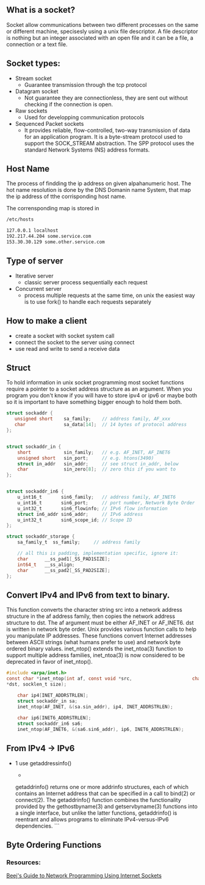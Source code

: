 
## What is a socket? 
Socket allow communications between two different processes on the same or different machine, specisesly using a unix file descriptor.
A file descriptor is nothing but an integer associated with an open file and it can be a file, a connection or a text file.

## Socket types:

- Stream socket
  - Guarantee transmission through the tcp protocol
- Datagram socket
  - Not guarantee they are connectionless, they are sent out without checking if the connection is open.
- Raw sockets 
  - Used for developping communication protocols
- Sequenced Packet sockets
  - It provides reliable, flow-controlled, two-way transmission of data for an application program. It is a byte-stream protocol used to support the SOCK_STREAM abstraction. The SPP protocol uses the standard Network Systems (NS) address formats.

## Host Name
The process of findding the ip address on given alpahanumeric host. The hot name resolution is done by the DNS Domanin name System, that map the ip address of tthe corrisponding host name. 

The corrensponding map is stored in 
```Bash
/etc/hosts

127.0.0.1 localhost
192.217.44.204 some.service.com
153.30.30.129 some.other.service.com
```

## Type of server
- Iterative server
  - classic server process sequentially each request
- Concurrent server
  - process multiple requests at the same time, on unix the easiest way is to use fork() to handle each requests separately
  
## How to make a client
- create a socket with socket system call 
- connect the socket to the server using connect
- use read and write to send a receive data

## Struct
To hold information in unix socket programming most socket functions require a pointer to a socket address structure as an argument. When you program you don't know if you will have to store ipv4 or ipv6 or maybe both so it is important to have something bigger enough to hold them both. 
```C
struct sockaddr {
   unsigned short    sa_family;    // address family, AF_xxx
   char              sa_data[14];  // 14 bytes of protocol address
};


struct sockaddr_in {
    short            sin_family;   // e.g. AF_INET, AF_INET6
    unsigned short   sin_port;     // e.g. htons(3490)
    struct in_addr   sin_addr;     // see struct in_addr, below
    char             sin_zero[8];  // zero this if you want to
};


struct sockaddr_in6 {
    u_int16_t       sin6_family;   // address family, AF_INET6
    u_int16_t       sin6_port;     // port number, Network Byte Order
    u_int32_t       sin6_flowinfo; // IPv6 flow information
    struct in6_addr sin6_addr;     // IPv6 address
    u_int32_t       sin6_scope_id; // Scope ID
};

struct sockaddr_storage {
    sa_family_t  ss_family;     // address family

    // all this is padding, implementation specific, ignore it:
    char      __ss_pad1[_SS_PAD1SIZE];
    int64_t   __ss_align;
    char      __ss_pad2[_SS_PAD2SIZE];
};
```

## Convert IPv4 and IPv6 from text to binary.
This function converts the character string src into a network address structure in the af address family, then copies the network address structure to dst.  The af argument must be either AF_INET or AF_INET6.  dst is written in network byte order.
Unix provides various function calls to help you manipulate IP addresses. These functions convert Internet addresses between ASCII strings (what humans prefer to use) and network byte ordered binary values. inet_ntop() extends the inet_ntoa(3) function to support multiple address families, inet_ntoa(3) is now considered to be deprecated in favor of inet_ntop(). 

```C
#include <arpa/inet.h>
const char *inet_ntop(int af, const void *src,                      char
*dst, socklen_t size);
```

```C
    char ip4[INET_ADDRSTRLEN];
    struct sockaddr_in sa;
    inet_ntop(AF_INET, &(sa.sin_addr), ip4, INET_ADDRSTRLEN);
    
    char ip6[INET6_ADDRSTRLEN];
    struct sockaddr_in6 sa6;
    inet_ntop(AF_INET6, &(sa6.sin6_addr), ip6, INET6_ADDRSTRLEN);

```

## From IPv4 -> IPv6
- 1 use getaddressinfo() 
    -  ```
    getaddrinfo() returns one or more addrinfo structures, each of which contains an Internet address that can be specified in a call to bind(2) or connect(2). The getaddrinfo() function combines the functionality provided by the gethostbyname(3) and getservbyname(3) functions into a single interface, but unlike the latter functions, getaddrinfo() is reentrant and allows programs to eliminate IPv4-versus-IPv6 dependencies. 
       ```

## Byte Ordering Functions






### Resources: 
[Beej's Guide to Network Programming Using Internet Sockets](https://beej.us/guide/bgnet/pdf/bgnet_A4_2.pdf)
